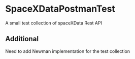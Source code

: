 # SpaceXDataPostmanTest
A small test collection of spaceXData Rest API

## Additional
Need to add Newman implementation for the test collection
